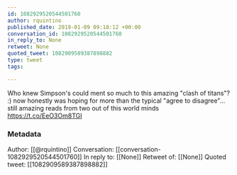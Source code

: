 ```yaml
---
id: 1082929520544501760
author: rquintino
published_date: 2019-01-09 09:18:12 +00:00
conversation_id: 1082929520544501760
in_reply_to: None
retweet: None
quoted_tweet: 1082909589387898882
type: tweet
tags:

---
```


Who knew Simpson's could ment so much to this amazing "clash of titans"? :) now honestly was hoping for more than the typical "agree to disagree"... still amazing reads from two out of this world minds https://t.co/EeO3Om8TGI

### Metadata

Author: [[@rquintino]]
Conversation: [[conversation-1082929520544501760]]
In reply to: [[None]]
Retweet of: [[None]]
Quoted tweet: [[1082909589387898882]]
